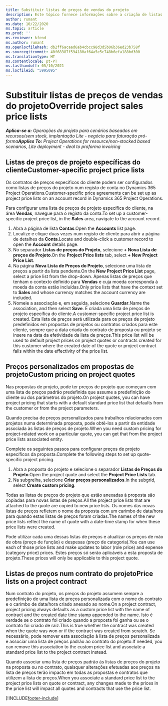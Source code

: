 ```yaml
---
title: Substituir listas de preços de vendas do projeto
description: Este tópico fornece informações sobre a criação de listas de preços de venda personalizadas.
author: rumant
ms.date: 10/22/2020
ms.topic: article
ms.prod: ''
ms.reviewer: kfend
ms.author: rumant
ms.openlocfilehash: db2ff6acaad6ab4cbcc98d3d5b06b36ed23b758f
ms.sourcegitcommit: 40f68387f594180af64a5e5c748b6efa188bd300
ms.translationtype: HT
ms.contentlocale: pt-PT
ms.lasthandoff: 05/10/2021
ms.locfileid: "5995095"
---
```

# <a name="override-project-sales-price-lists"></a><span data-ttu-id="7b343-103">Substituir listas de preços de vendas do projeto</span><span class="sxs-lookup"><span data-stu-id="7b343-103">Override project sales price lists</span></span>

<span data-ttu-id="7b343-104">_**Aplica-se a:** Operações do projeto para cenários baseados em recursos/sem stock, implantação Lite - negócio para faturação pró-forma_</span><span class="sxs-lookup"><span data-stu-id="7b343-104">_**Applies To:** Project Operations for resource/non-stocked based scenarios, Lite deployment - deal to proforma invoicing_</span></span>

## <a name="customer-specific-project-price-lists"></a><span data-ttu-id="7b343-105">Listas de preços de projeto específicas do cliente</span><span class="sxs-lookup"><span data-stu-id="7b343-105">Customer-specific project price lists</span></span>

<span data-ttu-id="7b343-106">Os contratos de preços específicos do cliente podem ser configurados como listas de preços do projeto num registo de conta no Dynamics 365 Project Operations.</span><span class="sxs-lookup"><span data-stu-id="7b343-106">Customer-specific price agreements can be set up as project price lists on an account record in Dynamics 365 Project Operations.</span></span>

<span data-ttu-id="7b343-107">Para configurar uma lista de preços de projeto específica do cliente, na área **Vendas**, navegue para o registo da conta.</span><span class="sxs-lookup"><span data-stu-id="7b343-107">To set up a customer-specific project price list, in the **Sales** area, navigate to the account record.</span></span>

1. <span data-ttu-id="7b343-108">Abra a página de lista **Contas**.</span><span class="sxs-lookup"><span data-stu-id="7b343-108">Open the **Accounts** list page.</span></span>
2. <span data-ttu-id="7b343-109">Localize e clique duas vezes num registo de cliente para abrir a página de detalhes da **Conta**.</span><span class="sxs-lookup"><span data-stu-id="7b343-109">Locate and double-click a customer record to open the **Account** details page.</span></span>
3. <span data-ttu-id="7b343-110">No separador **Listas de preços do Projeto**, selecione **+ Nova Lista de preços do Projeto**.</span><span class="sxs-lookup"><span data-stu-id="7b343-110">On the **Project Price lists** tab, select **+ New Project Price List**.</span></span>
4. <span data-ttu-id="7b343-111">Na página **Nova Lista de Preços do Projeto**, selecione uma lista de preços a partir da lista pendente.</span><span class="sxs-lookup"><span data-stu-id="7b343-111">On the **New Project Price List** page, select a price list from the drop-down.</span></span> <span data-ttu-id="7b343-112">Apenas listas de preços que tenham o contexto definido para **Vendas** e cuja moeda corresponda à moeda da conta estão incluídas.</span><span class="sxs-lookup"><span data-stu-id="7b343-112">Only price lists that have the context set to **Sales** and whose currency matches the account currency are included.</span></span>
5. <span data-ttu-id="7b343-113">Nomeie a associação e, em seguida, selecione **Guardar**.</span><span class="sxs-lookup"><span data-stu-id="7b343-113">Name the association, and then select **Save**.</span></span> <span data-ttu-id="7b343-114">É criada uma lista de preços de projeto específica do cliente.</span><span class="sxs-lookup"><span data-stu-id="7b343-114">A customer-specific project price list is created.</span></span> <span data-ttu-id="7b343-115">Esta lista de preços será utilizada para os preços de projeto predefinidos em propostas de projetos ou contratos criados para este cliente, sempre que a data criada do contrato de proposta ou projeto se insere na data da efetividade da lista de preços.</span><span class="sxs-lookup"><span data-stu-id="7b343-115">This price list will be used to default project prices on project quotes or contracts created for this customer where the created date of the quote or project contract falls within the date effectivity of the price list.</span></span>

## <a name="custom-pricing-on-project-quotes"></a><span data-ttu-id="7b343-116">Preços personalizados em propostas de projeto</span><span class="sxs-lookup"><span data-stu-id="7b343-116">Custom pricing on project quotes</span></span>

<span data-ttu-id="7b343-117">Nas propostas de projeto, pode ter preços de projeto que começam com uma lista de preços padrão predefinida que assume a predefinição do cliente ou dos parâmetros do projeto.</span><span class="sxs-lookup"><span data-stu-id="7b343-117">On project quotes, you can have project pricing that starts with a default standard price list that defaults from the customer or from the project parameters.</span></span>

<span data-ttu-id="7b343-118">Quando precisa de preços personalizados para trabalhos relacionados com projetos numa determinada proposta, pode obtê-los a partir da entidade associada às listas de preços de projeto.</span><span class="sxs-lookup"><span data-stu-id="7b343-118">When you need custom pricing for project-related work on a particular quote, you can get that from the project price lists associated entity.</span></span>

<span data-ttu-id="7b343-119">Complete os seguintes passos para configurar preços de projeto específicos da proposta.</span><span class="sxs-lookup"><span data-stu-id="7b343-119">Complete the following steps to set up quote-specific project pricing.</span></span>

1. <span data-ttu-id="7b343-120">Abra a proposta do projeto e selecione o separador **Listas de Preços do Projeto**.</span><span class="sxs-lookup"><span data-stu-id="7b343-120">Open the project quote and select the **Project Price Lists** tab.</span></span>
2. <span data-ttu-id="7b343-121">Na subgrelha, selecione **Criar preços personalizados**.</span><span class="sxs-lookup"><span data-stu-id="7b343-121">In the subgrid, select **Create custom pricing**.</span></span>

<span data-ttu-id="7b343-122">Todas as listas de preços do projeto que estão anexadas à proposta são copiadas para novas listas de preços.</span><span class="sxs-lookup"><span data-stu-id="7b343-122">All the project price lists that are attached to the quote are copied to new price lists.</span></span> <span data-ttu-id="7b343-123">Os nomes das novas listas de preços refletem o nome da proposta com um carimbo de data/hora para quando estas listas de preços foram criadas.</span><span class="sxs-lookup"><span data-stu-id="7b343-123">The names of the new price lists reflect the name of quote with a date-time stamp for when these price lists were created.</span></span>

<span data-ttu-id="7b343-124">Pode utilizar cada uma dessas listas de preços e atualizar os preços de mão de obra (preço de função) e despesas (preço de categoria).</span><span class="sxs-lookup"><span data-stu-id="7b343-124">You can use each of those price lists and make updates to labor (role price) and expense (category price) prices.</span></span> <span data-ttu-id="7b343-125">Estes preços só serão aplicáveis a esta proposta de projeto.</span><span class="sxs-lookup"><span data-stu-id="7b343-125">These prices will only be applicable to this project quote.</span></span>

## <a name="price-lists-on-a-project-contract"></a><span data-ttu-id="7b343-126">Listas de preços num contrato do projeto</span><span class="sxs-lookup"><span data-stu-id="7b343-126">Price lists on a project contract</span></span>

<span data-ttu-id="7b343-127">Num contrato do projeto, os preços do projeto assumem sempre a predefinição de uma lista de preços personalizada com o nome do contrato e o carimbo de data/hora criado anexado ao nome.</span><span class="sxs-lookup"><span data-stu-id="7b343-127">On a project contract, project pricing always defaults as a custom price list with the name of contract and the created date time stamp appended to the name.</span></span> <span data-ttu-id="7b343-128">Isto é verdade se o contrato foi criado quando a proposta foi ganha ou se o contrato foi criado de raiz.</span><span class="sxs-lookup"><span data-stu-id="7b343-128">This is true whether the contract was created when the quote was won or if the contract was created from scratch.</span></span> <span data-ttu-id="7b343-129">Se necessário, pode remover esta associação à lista de preços personalizada e associar uma lista de preços padrão ao contrato do projeto.</span><span class="sxs-lookup"><span data-stu-id="7b343-129">If needed, you can remove this association to the custom price list and associate a standard price list to the project contract instead.</span></span>

<span data-ttu-id="7b343-130">Quando associar uma lista de preços padrão às listas de preços do projeto na proposta ou no contrato, quaisquer alterações efetuadas aos preços na lista de preços terão impacto em todas as propostas e contratos que utilizem a lista de preços.</span><span class="sxs-lookup"><span data-stu-id="7b343-130">When you associate a standard price list to the project price lists on quote or contract, any changes made to the prices in the price list will impact all quotes and contracts that use the price list.</span></span>


[!INCLUDE[footer-include](../includes/footer-banner.md)]
